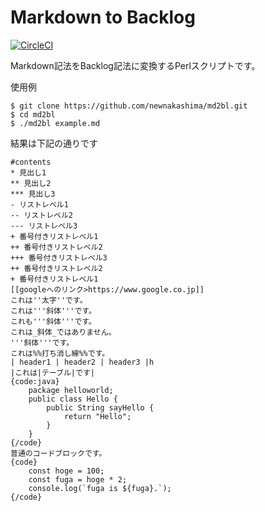 # Markdown to Backlog

[![CircleCI](https://circleci.com/gh/newnakashima/md2bl.svg?style=svg)](https://circleci.com/gh/newnakashima/md2bl)

Markdown記法をBacklog記法に変換するPerlスクリプトです。

使用例

```
$ git clone https://github.com/newnakashima/md2bl.git
$ cd md2bl
$ ./md2bl example.md
```

結果は下記の通りです

```
#contents
* 見出し1
** 見出し2
*** 見出し3
- リストレベル1
-- リストレベル2
--- リストレベル3
+ 番号付きリストレベル1
++ 番号付きリストレベル2
+++ 番号付きリストレベル3
++ 番号付きリストレベル2
+ 番号付きリストレベル1
[[googleへのリンク>https://www.google.co.jp]]
これは''太字''です。
これは'''斜体'''です。
これも'''斜体'''です。
これは_斜体_ではありません。
'''斜体'''です。
これは%%打ち消し線%%です。
| header1 | header2 | header3 |h
|これは|テーブル|です|
{code:java}
    package helloworld;
    public class Hello {
        public String sayHello {
            return "Hello";
        }
    }
{/code}
普通のコードブロックです。
{code}
    const hoge = 100;
    const fuga = hoge * 2;
    console.log(`fuga is ${fuga}.`);
{/code}
```

